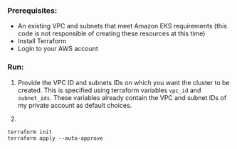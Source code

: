 ### Prerequisites:
- An existing VPC and subnets that meet Amazon EKS requirements
  (this code is not responsible of creating these resources at this time)
- Install Terraform
- Login to your AWS account

### Run:

1) Provide the VPC ID and subnets IDs on which you want the cluster to be created.
This is specified using terraform variables `vpc_id` and `subnet_ids`.
These variables already contain the VPC and subnet IDs of my private account as default choices.

2) 
```
terraform init
terraform apply --auto-approve
```

